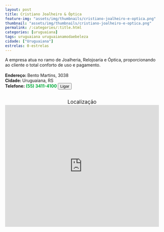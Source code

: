 ```yaml
---
layout: post
title: Cristiano Joalheiro & Óptica
feature-img: "assets/img/thumbnails/cristiano-joalheiro-e-optica.png"
thumbnail: "assets/img/thumbnails/cristiano-joalheiro-e-optica.png"
permalink: /:categories/:title.html
categories: [uruguaiana]
tags: uruguaiana uruguaianamodaebeleza
cidade: ["Uruguaiana"]
estrelas: 0-estrelas
---
```

A empresa atua no ramo de Joalheria, Relojoaria e Óptica, proporcionando ao cliente o total conforto de uso e pagamento.<!-- more --><br/>
<br/>
<b>Endereço: </b>Bento Martins, 3038<br />
<b>Cidade: </b>Uruguaiana, RS<br />
<b>Telefone: <span style="color: #00ab3a;">(55) 3411-4100</span> <a href="tel:5534114100"><button class="ligar">Ligar</button></a></b><br />
<br />
<div style="font-size: larger; text-align: center;">
Localização</div>
<iframe src="https://www.google.com/maps/embed?pb=!1m18!1m12!1m3!1d3463.760455781219!2d-57.085211085302454!3d-29.75564512486331!2m3!1f0!2f0!3f0!3m2!1i1024!2i768!4f13.1!3m3!1m2!1s0x94535b436b7d033d%3A0x1d0f8b6854e9cf4e!2sR.+Bento+Martins%2C+3038+-+Centro%2C+Uruguaiana+-+RS!5e0!3m2!1spt-BR!2sbr!4v1524053570448" width="100%" height="400" frameborder="0" style="border:0" allowfullscreen></iframe>
